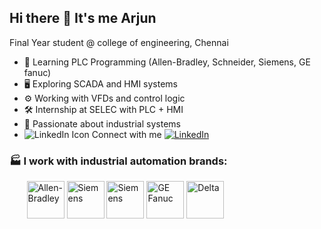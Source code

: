 ## Hi there 👋 It's me Arjun

Final Year student @ college of engineering, Chennai

- 🤖 Learning PLC Programming (Allen-Bradley, Schneider, Siemens, GE fanuc)
- 🖥️ Exploring SCADA and HMI systems
- ⚙️ Working with VFDs and control logic
- 🛠️ Internship at SELEC with PLC + HMI
- 🔌 Passionate about industrial systems
- ![LinkedIn Icon](https://img.icons8.com/ios-filled/20/0077B5/linkedin.png) Connect with me [![LinkedIn](https://img.shields.io/badge/-LinkedIn-blue?style=flat&logo=linkedin&logoColor=white)](https://www.linkedin.com/in/arjun33)





### 🏭 I work with industrial automation brands:

&nbsp;&nbsp;&nbsp;&nbsp;&nbsp;&nbsp;&nbsp;<img src="https://upload.wikimedia.org/wikipedia/commons/b/b0/Allen-Bradley_Logo.gif" alt="Allen-Bradley" height="60"/>   <img src="https://encrypted-tbn0.gstatic.com/images?q=tbn:ANd9GcQQ0oNc2gD-kmn-zOOe_xBmA2sF316Pn1Sqew&s" alt="Siemens" height="60"/> <img src="https://encrypted-tbn0.gstatic.com/images?q=tbn:ANd9GcSGxUqNchelLdCL_wQUuh38Cp60V4GWn25dgg&s" alt="Siemens" height="60" /> <img src="https://encrypted-tbn0.gstatic.com/images?q=tbn:ANd9GcStWKG0Wl6VQBjvQs1RFD_lPmxUUgy0kq2hfDxQNrQrvSNv_oFxQs7WLcGRNcx4kRl72mc&usqp=CAU" alt="GE Fanuc" height="60" /> <img src="https://encrypted-tbn0.gstatic.com/images?q=tbn:ANd9GcTc6SJr1a-JB7KaSXtv92cTF-rUhPeW3TbqIA&s" alt="Delta" height="60" />
 
